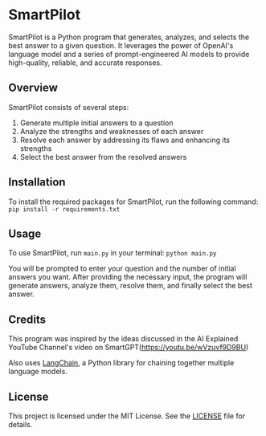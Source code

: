 # SmartPilot

SmartPilot is a Python program that generates, analyzes, and selects the best answer to a given question. It leverages the power of OpenAI's language model and a series of prompt-engineered AI models to provide high-quality, reliable, and accurate responses.

## Overview

SmartPilot consists of several steps:

1.  Generate multiple initial answers to a question
2.  Analyze the strengths and weaknesses of each answer
3.  Resolve each answer by addressing its flaws and enhancing its strengths
4.  Select the best answer from the resolved answers

## Installation

To install the required packages for SmartPilot, run the following command:
`pip install -r requirements.txt`

## Usage

To use SmartPilot, run `main.py` in your terminal:
`python main.py`

You will be prompted to enter your question and the number of initial answers you want. After providing the necessary input, the program will generate answers, analyze them, resolve them, and finally select the best answer.

## Credits

This program was inspired by the ideas discussed in the AI Explained YouTube Channel's video on SmartGPT(https://youtu.be/wVzuvf9D9BU)

Also uses [LangChain](https://github.com/hwchase17/langchain), a Python library for chaining together multiple language models.

## License

This project is licensed under the MIT License. See the [LICENSE](https://chat.openai.com/LICENSE) file for details.
